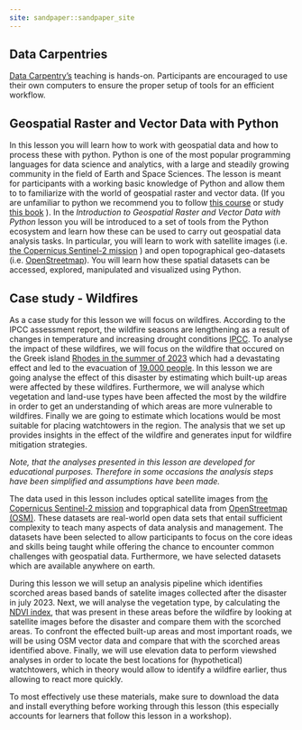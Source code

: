 ```yaml
---
site: sandpaper::sandpaper_site
---
```


## Data Carpentries
[Data Carpentry’s](https://datacarpentry.org/) teaching is hands-on. Participants are encouraged to use their own computers to ensure the proper setup of tools for an efficient workflow.

## Geospatial Raster and Vector Data with Python
In this lesson you will learn how to work with geospatial data and how to process these with python. Python is one of the most popular programming languages for data science and analytics, with a large and steadily growing community in the field of Earth and Space Sciences. The lesson is meant for participants with a working basic knowledge of Python and allow them to to familiarize with the world of geospatial raster and vector data. (If you are unfamiliar to python we recommend you to follow [this course](https://swcarpentry.github.io/python-novice-inflammation/) or study [this book](https://greenteapress.com/thinkpython2/thinkpython2.pdf) ). In the *Introduction to Geospatial Raster and Vector Data with Python*  lesson you will be introduced to a set of tools from the Python ecosystem and learn how these can be used to carry out geospatial data analysis tasks. In particular, you will learn to work with satellite images (i.e. [the Copernicus Sentinel-2 mission][sentinel-2] ) and open topographical geo-datasets (i.e. [OpenStreetmap][osm]). You will learn how these spatial datasets can be accessed, explored, manipulated and visualized using Python.

## Case study - Wildfires
As a case study for this lesson we will focus on wildfires. According to the IPCC assessment report, the wildfire seasons are lengthening as a result of changes in temperature and increasing drought conditions [IPCC](https://www.ipcc.ch/report/ar6/wg2/about/frequently-asked-questions/keyfaq1/). To analyse the impact of these wildfires, we will focus on the wildfire that occured on the Greek island [Rhodes in the summer of 2023](https://news.sky.com/story/wildfires-on-rhodes-force-hundreds-of-holidaymakers-to-flee-their-hotels-12925583) which had a devastating effect and led to the evacuation of [19.000 people](https://en.wikipedia.org/wiki/2023_Greece_wildfires). In this lesson we are going analyse the effect of this disaster by estimating which built-up areas were affected by these wildfires. Furthermore, we will analyse which vegetation and land-use types have been affected the most by the wildfire in order to get an understanding of which areas are more vulnerable to wildfires. Finally we are going to estimate which locations would be most suitable for placing watchtowers in the region. The analysis that we set up provides insights in the effect of the wildfire and generates input for wildfire mitigation strategies.

*Note, that the analyses presented in this lesson are developed for educational purposes. Therefore in some occasions the analysis steps have been simplified and assumptions have been made.*

The data used in this lesson includes optical satellite images from [the Copernicus Sentinel-2 mission][sentinel-2] and topgraphical data from [OpenStreetmap (OSM)][osm]. These datasets are real-world open data sets that entail sufficient complexity to teach many aspects of data analysis and management. The datasets have been selected to allow participants to focus on the core ideas and skills being taught while offering the chance to encounter common challenges with geospatial data. Furthermore, we have selected datasets which are available anywhere on earth.

During this lesson we will setup an analysis pipeline which identifies scorched areas based bands of satelite images collected after the disaster in july 2023. Next, we will analyse the vegetation type, by calculating the [NDVI index](https://en.wikipedia.org/wiki/Normalized_difference_vegetation_index), that was present in these areas before the wildfire by looking at satellite images before the disaster and compare them with the scorched areas. To confront the effected built-up areas and most important roads, we will be using OSM vector data and compare that with the scorched areas identified above. Finally, we will use elevation data to perform viewshed analyses in order to locate the best locations for (hypothetical) watchtowers, which in theory would allow to identify a wildfire earlier, thus allowing to react more quickly.

To most effectively use these materials, make sure to download the data and install everything before working through this lesson (this especially accounts for learners that follow this lesson in a workshop).

[sentinel-2]: https://sentinel.esa.int/web/sentinel/missions/sentinel-2
[osm]: https://www.openstreetmap.org/#map=14/45.2935/18.7986
[workbench]: https://carpentries.github.io/sandpaper-docs
